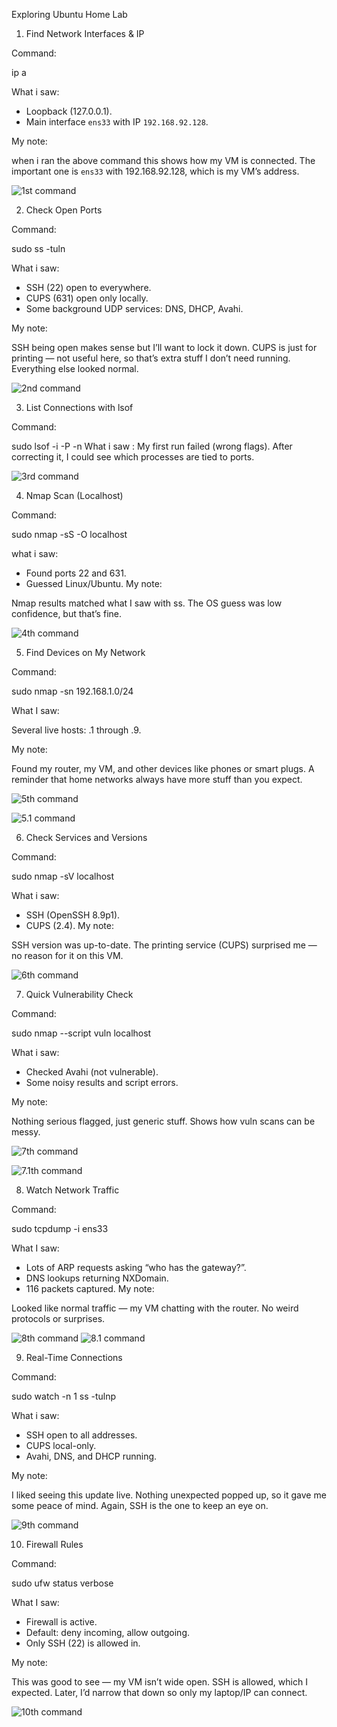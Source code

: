 

Exploring Ubuntu Home Lab

 1) Find Network Interfaces & IP

Command:

ip a

What i saw:

* Loopback (127.0.0.1).
* Main interface `ens33` with IP `192.168.92.128`.

My note:

when i ran the above command this shows how my VM is connected. The important one is `ens33` with 192.168.92.128, which is my VM’s address. 


![1st command](https://github.com/user-attachments/assets/5928d6bc-afe9-4111-8ab3-d622d76eb701)

2) Check Open Ports

Command:

sudo ss -tuln

What i saw:

* SSH (22) open to everywhere.
* CUPS (631) open only locally.
* Some background UDP services: DNS, DHCP, Avahi.

My note:

 SSH being open makes sense but I’ll want to lock it down. CUPS is just for printing — not useful here, so that’s extra stuff I don’t need running. Everything else looked normal.


![2nd command](https://github.com/user-attachments/assets/6a1c5615-f168-4a24-b282-d6800f0562f0)

 3) List Connections with lsof

Command:

sudo lsof -i -P -n
What i saw :
My first run failed (wrong flags). After correcting it, I could see which processes are tied to ports.

![3rd command](https://github.com/user-attachments/assets/ad91c203-3fa7-46e0-96c9-44bc48fa6bba)

 4) Nmap Scan (Localhost)

Command:

sudo nmap -sS -O localhost

what i saw:
* Found ports 22 and 631.
* Guessed Linux/Ubuntu.
My note:

Nmap results matched what I saw with ss. The OS guess was low confidence, but that’s fine.

![4th command](https://github.com/user-attachments/assets/f4b6b64a-3133-41d7-8ad0-5727ea1aa3db)

 5) Find Devices on My Network

Command:

sudo nmap -sn 192.168.1.0/24


What I saw:

 Several live hosts: .1 through .9.

My note:

Found my router, my VM, and other devices like phones or smart plugs. A reminder that home networks always have more stuff than you expect.

![5th command](https://github.com/user-attachments/assets/f3dfcabc-ad9f-423a-9c5c-cd8b94486b49)

![5.1 command](https://github.com/user-attachments/assets/d927336e-cbf8-416a-90f2-fd6394ecbc17)

 6) Check Services and Versions

Command:


sudo nmap -sV localhost

What i saw:

* SSH (OpenSSH 8.9p1).
* CUPS (2.4).
My note:

SSH version was up-to-date. The printing service (CUPS) surprised me — no reason for it on this VM.


![6th command](https://github.com/user-attachments/assets/d23f2d6f-7a89-4a82-9f0b-128531ce86d8)

7) Quick Vulnerability Check

Command:


sudo nmap --script vuln localhost


What i saw:

* Checked Avahi (not vulnerable).
* Some noisy results and script errors.

My note:

Nothing serious flagged, just generic stuff. Shows how vuln scans can be messy.

![7th command](https://github.com/user-attachments/assets/51934f90-556d-466a-840a-09039ce7dedd)

![7.1th command](https://github.com/user-attachments/assets/050c271c-1de1-4fc9-8d9b-276d6c3741ee)

 8) Watch Network Traffic

Command:

sudo tcpdump -i ens33

What I saw:

* Lots of ARP requests asking “who has the gateway?”.
* DNS lookups returning NXDomain.
* 116 packets captured.
My note:

Looked like normal traffic — my VM chatting with the router. No weird protocols or surprises.

![8th command](https://github.com/user-attachments/assets/6d05c0b2-1fba-4bb5-9202-7722ba548216)
![8.1 command](https://github.com/user-attachments/assets/3c5e1d16-4356-49f8-9c0a-bca49293236c)

 9) Real-Time Connections

Command:

sudo watch -n 1 ss -tulnp


What i saw:

* SSH open to all addresses.
* CUPS local-only.
* Avahi, DNS, and DHCP running.

My note:

 I liked seeing this update live. Nothing unexpected popped up, so it gave me some peace of mind. Again, SSH is the one to keep an eye on.

![9th command](https://github.com/user-attachments/assets/3a072c90-c22e-4b56-a94a-cd6267fd85fc)

10) Firewall Rules

Command:

sudo ufw status verbose


What I saw:

* Firewall is active.
* Default: deny incoming, allow outgoing.
* Only SSH (22) is allowed in.

My note:

This was good to see — my VM isn’t wide open. SSH is allowed, which I expected. Later, I’d narrow that down so only my laptop/IP can connect.



![10th command](https://github.com/user-attachments/assets/35bfb693-41a6-441a-8b61-3f7ed60356fe)









